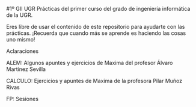 #1º GII UGR
Prácticas del primer curso del grado de ingeniería informática de la UGR.

Eres libre de usar el contenido de este repositorio para ayudarte con las prácticas. 
¡Recuerda que cuando más se aprende es haciendo las cosas uno mismo!

Aclaraciones

ALEM: Algunos apuntes y ejercicios de Maxima del profesor Álvaro Martínez Sevilla

CALCULO: Ejercicios y apuntes de Maxima de la profesora Pilar Muñoz Rivas

FP: Sesiones
